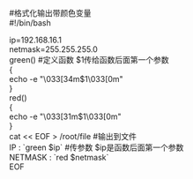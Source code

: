\#格式化输出带颜色变量  
\#!/bin/bash  
  
ip=192.168.16.1  
netmask=255.255.255.0  
green() \#定义函数 \$1传给函数后面第一个参数  
{  
echo -e "\\033[34m\$1\\033[0m"  
}  
red()  
{  
echo -e "\\033[31m\$1\\033[0m"  
}  
cat \<\< EOF \> /root/file \#输出到文件  
IP : \`green \$ip\` \#传参数 \$ip是函数后面第一个参数  
NETMASK : \`red \$netmask\`  
EOF
